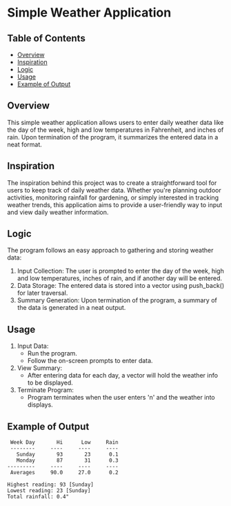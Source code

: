 # Simple Weather Application
## Table of Contents
* [Overview](#overview)
* [Inspiration](#inspiration)
* [Logic](#logic)
* [Usage](#usage)
* [Example of Output](#example_of_output)

## Overview
This simple weather application allows users to enter daily weather data like the day of the week, high and low temperatures in Fahrenheit, and inches of rain. Upon termination of the program, it summarizes the entered data in a neat format.

## Inspiration
The inspiration behind this project was to create a straightforward tool for users to keep track of daily weather data. Whether you're planning outdoor activities, monitoring rainfall for gardening, or simply interested in tracking weather trends, this application aims to provide a user-friendly way to input and view daily weather information.

## Logic
The program follows an easy approach to gathering and storing weather data:
1. Input Collection: The user is prompted to enter the day of the week, high and low temperatures, inches of rain, and if another day will be entered.
2. Data Storage: The entered data is stored into a vector using push_back() for later traversal.
3. Summary Generation: Upon termination of the program, a summary of the data is generated in a neat output.

## Usage
1. Input Data:
   * Run the program.
   * Follow the on-screen prompts to enter data.
2. View Summary:
   * After entering data for each day, a vector will hold the weather info to be displayed.
3. Terminate Program:
   * Program terminates when the user enters 'n' and the weather into displays.

## Example of Output
```
 Week Day       Hi      Low     Rain
 --------     ----     ----     ----
   Sunday       93       23      0.1
   Monday       87       31      0.3
---------     ----     ----     ----
 Averages     90.0     27.0      0.2

Highest reading: 93 [Sunday]
Lowest reading: 23 [Sunday]
Total rainfall: 0.4"
```

